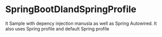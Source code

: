 # SpringBootDIandSpringProfile

It Sample with depency injection manusla as well as  Spring Autowired.
It also uses Spring profile and default Spring profile

